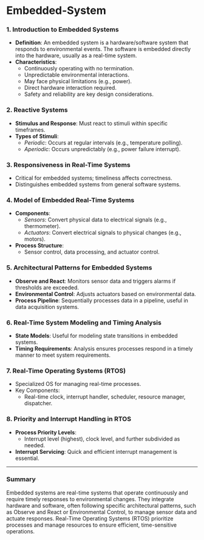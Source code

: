 # Embedded-System

### 1. **Introduction to Embedded Systems**
   - **Definition**: An embedded system is a hardware/software system that responds to environmental events. The software is embedded directly into the hardware, usually as a real-time system.
   - **Characteristics**:
     - Continuously operating with no termination.
     - Unpredictable environmental interactions.
     - May face physical limitations (e.g., power).
     - Direct hardware interaction required.
     - Safety and reliability are key design considerations.

### 2. **Reactive Systems**
   - **Stimulus and Response**: Must react to stimuli within specific timeframes.
   - **Types of Stimuli**:
     - *Periodic*: Occurs at regular intervals (e.g., temperature polling).
     - *Aperiodic*: Occurs unpredictably (e.g., power failure interrupt).

### 3. **Responsiveness in Real-Time Systems**
   - Critical for embedded systems; timeliness affects correctness.
   - Distinguishes embedded systems from general software systems.

### 4. **Model of Embedded Real-Time Systems**
   - **Components**:
     - *Sensors*: Convert physical data to electrical signals (e.g., thermometer).
     - *Actuators*: Convert electrical signals to physical changes (e.g., motors).
   - **Process Structure**:
     - Sensor control, data processing, and actuator control.

### 5. **Architectural Patterns for Embedded Systems**
   - **Observe and React**: Monitors sensor data and triggers alarms if thresholds are exceeded.
   - **Environmental Control**: Adjusts actuators based on environmental data.
   - **Process Pipeline**: Sequentially processes data in a pipeline, useful in data acquisition systems.

### 6. **Real-Time System Modeling and Timing Analysis**
   - **State Models**: Useful for modeling state transitions in embedded systems.
   - **Timing Requirements**: Analysis ensures processes respond in a timely manner to meet system requirements.

### 7. **Real-Time Operating Systems (RTOS)**
   - Specialized OS for managing real-time processes.
   - Key Components:
     - Real-time clock, interrupt handler, scheduler, resource manager, dispatcher.

### 8. **Priority and Interrupt Handling in RTOS**
   - **Process Priority Levels**:
     - Interrupt level (highest), clock level, and further subdivided as needed.
   - **Interrupt Servicing**: Quick and efficient interrupt management is essential.

---

### Summary
Embedded systems are real-time systems that operate continuously and require timely responses to environmental changes. They integrate hardware and software, often following specific architectural patterns, such as Observe and React or Environmental Control, to manage sensor data and actuate responses. Real-Time Operating Systems (RTOS) prioritize processes and manage resources to ensure efficient, time-sensitive operations.
